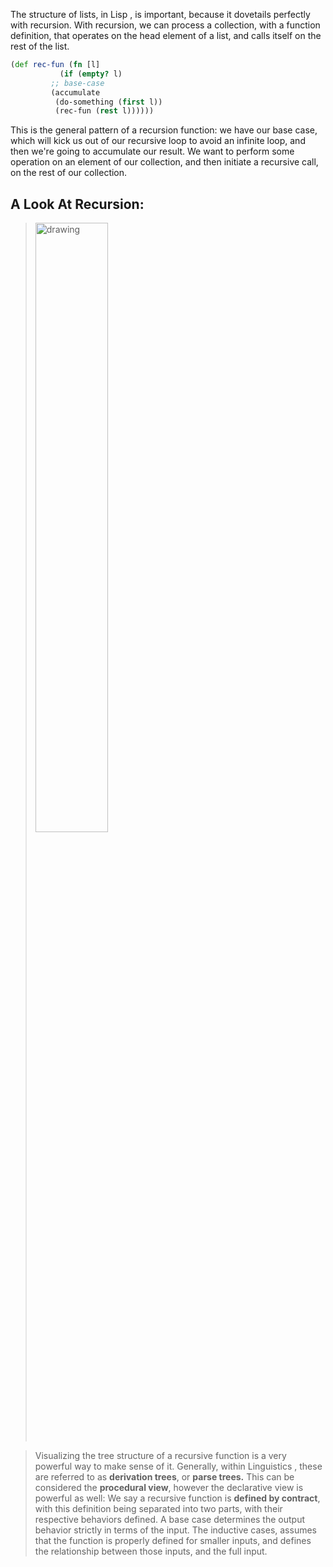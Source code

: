 The structure of lists, in  Lisp , is important, because it dovetails perfectly with recursion.
    With recursion, we can process a collection, with a function definition, that operates on the head element of a list, and calls itself on the rest of the list.

```clojure
(def rec-fun (fn [l]
	       (if (empty? l)
		 ;; base-case
		 (accumulate
		  (do-something (first l))
		  (rec-fun (rest l)))))) 
```

This is the general pattern of a recursion function: we have our base case, which will kick us out of our recursive loop to avoid an infinite loop, and then we're going to accumulate our result. We want to perform some operation on an element of our collection, and then initiate a recursive call, on the rest of our collection.
## A Look At Recursion:
> <img style="width:50%;height:50%;" src="https://firebasestorage.googleapis.com/v0/b/firescript-577a2.appspot.com/o/imgs%2Fapp%2F0xLEDEV-HQ%2F_BUjhutnjJ.png?alt=media&token=21142b4b-dece-442c-8e90-46ac3782b709" alt="drawing"/>

> Visualizing the tree structure of a recursive function is a very powerful way to make sense of it. Generally, within  Linguistics , these are referred to as __derivation trees__, or __parse trees.__
> This can be considered the __procedural view__, however the declarative view is powerful as well:
We say a recursive function is __defined by contract__, with this definition being separated into two parts, with their respective behaviors defined.
         A base case determines the output behavior strictly in terms of the input.
         The inductive cases, assumes that the function is properly defined for smaller inputs, and defines the relationship between those inputs, and the full input.
